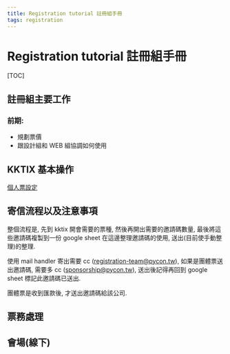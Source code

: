 ```yaml
---
title: Registration tutorial 註冊組手冊
tags: registration
---
```

# Registration tutorial 註冊組手冊
[TOC]
## 註冊組主要工作
### 前期:
- 規劃票價
- 跟設計組和 WEB 組協調如何使用
## KKTIX 基本操作

[個人票設定](https://hackmd.io/yDCONy1dTHCWnqMW1ajZLw)
## 寄信流程以及注意事項
整個流程是, 先到 kktix 開會需要的票種, 然後再開出需要的邀請碼數量, 最後將這些邀請碼複製到一份 google sheet 在這邊整理邀請碼的使用, 送出(目前使手動整理)的整理.

使用 mail handler 寄出需要 cc (registration-team@pycon.tw), 如果是團體票送出邀請碼, 需要多 cc (sponsorship@pycon.tw), 送出後記得再回到 google sheet 標記此邀請碼已送出.

團體票是收到匯款後, 才送出邀請碼給該公司.
## 票務處理

## 會場(線下)
